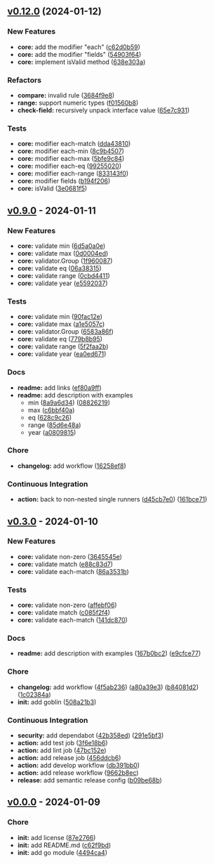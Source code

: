 <a name="v0.12.0"></a>
## [v0.12.0](https://github.com/yukal/slim-validator/compare/a48cbfa6d9d8f0d3453135c796f9fa1b57113567...3e0681f5dc107ac4cb6eee0b361b8889e649ed11) (2024-01-12)

### New Features

- **core:**  add the modifier "each" ([c62d0b59](https://github.com/yukal/slim-validator/commit/c62d0b5970314081344028c1b076185d7c37ce57))
- **core:**  add the modifier "fields" ([54903f64](https://github.com/yukal/slim-validator/commit/54903f647c5ee41ba8d767fa01c957e6bcc62c9a))
- **core:**  implement isValid method ([638e303a](https://github.com/yukal/slim-validator/commit/638e303a58cbd5f845c85ee3ac10936518a62043))

### Refactors

- **compare:**  invalid rule ([3684f9e8](https://github.com/yukal/slim-validator/commit/3684f9e83867b5304ebb6b9b070cca4d0d9b3777))
- **range:**  support numeric types ([f01560b8](https://github.com/yukal/slim-validator/commit/f01560b8ffbd780dc7de4ae862acae3bf754f293))
- **check-field:**  recursively unpack interface value ([65e7c931](https://github.com/yukal/slim-validator/commit/65e7c931530fc5e9103fe00f7d9431ed7bdfeff6))

### Tests

- **core:**  modifier each-match ([dda43810](https://github.com/yukal/slim-validator/commit/dda4381050c49a85c68fc49b2e96c7ca66f9ba59))
- **core:**  modifier each-min ([8c9b4507](https://github.com/yukal/slim-validator/commit/8c9b450760aa0cb41b9b4f2f9e8951c7f0c26c57))
- **core:**  modifier each-max ([5bfe9c84](https://github.com/yukal/slim-validator/commit/5bfe9c84566e7fb403677bfbc87558cff65c80ed))
- **core:**  modifier each-eq ([99255020](https://github.com/yukal/slim-validator/commit/992550207d7d17ea3f92189465fafadf72bfd26f))
- **core:**  modifier each-range ([833143f0](https://github.com/yukal/slim-validator/commit/833143f00e1cc9f19079cf9addcefab2641afaee))
- **core:**  modifier fields ([b194f206](https://github.com/yukal/slim-validator/commit/b194f206d8a9c5bc5758ea269576eb3360ee186a))
- **core:**  isValid ([3e0681f5](https://github.com/yukal/slim-validator/commit/3e0681f5dc107ac4cb6eee0b361b8889e649ed11))


<a name="v0.9.0"></a>
## [v0.9.0](https://github.com/yukal/slim-validator/compare/e9cfce77ac2b142526144be7112a62bdbff18483...a08098150df4149189ad564d4740c844d971ed47) - 2024-01-11

### New Features

- **core:**  validate min ([6d5a0a0e](https://github.com/yukal/slim-validator/commit/6d5a0a0efa0e2fdb2800da6e7225f8a1c74e9b80))
- **core:**  validate max ([0d0004ed](https://github.com/yukal/slim-validator/commit/0d0004ed0c54e6aca89586c7d6a3a744408991fc))
- **core:**  validator.Group ([1f960087](https://github.com/yukal/slim-validator/commit/1f960087c88659dfd5f51e080e50cf3e4ef83aa7))
- **core:**  validate eq ([06a38315](https://github.com/yukal/slim-validator/commit/06a38315da14aa1e770ad9f0c58dba007f9b0ecc))
- **core:**  validate range ([0cbd4411](https://github.com/yukal/slim-validator/commit/0cbd441189fc23be12a0a751d1c030519c977054))
- **core:**  validate year ([e5592037](https://github.com/yukal/slim-validator/commit/e559203799c0e04f44e7863b45d70a4266c3bc05))

### Tests

- **core:**  validate min ([90fac12e](https://github.com/yukal/slim-validator/commit/90fac12eaa35206f60da6b7d4a2c4fc51519b50b))
- **core:**  validate max ([a1e5057c](https://github.com/yukal/slim-validator/commit/a1e5057c68adc09f0833a9b7a7ed4d69c84152be))
- **core:**  validator.Group ([6583a86f](https://github.com/yukal/slim-validator/commit/6583a86f77c02f8f9bdc4ccddc3d3ea55fc12fb0))
- **core:**  validate eq ([779b8b95](https://github.com/yukal/slim-validator/commit/779b8b951d2588fa1d6ebd2db5825840877ded11))
- **core:**  validate range ([5f2faa2b](https://github.com/yukal/slim-validator/commit/5f2faa2bcca2ea3822c27e76ee719c8653b73e87))
- **core:**  validate year ([ea0ed671](https://github.com/yukal/slim-validator/commit/ea0ed67148bbc430c99539f57c98836e461a511a))

### Docs

- **readme:**  add links ([ef80a9ff](https://github.com/yukal/slim-validator/commit/ef80a9ff5e190ccb9db7f99317fd97a36788e05a))
- **readme:**  add description with examples
  - min ([8a9a6d34](https://github.com/yukal/slim-validator/commit/8a9a6d349113a624638675d572d3056c1b8340bf)) ([08826219](https://github.com/yukal/slim-validator/commit/08826219e08a5f2e1033d942635995a8ea8cec1f))
  - max ([c6bbf40a](https://github.com/yukal/slim-validator/commit/c6bbf40ac2e6e42a61f962f0339f2c47d5fdeddc))
  - eq ([628c9c26](https://github.com/yukal/slim-validator/commit/628c9c26a96b103459af615e989b7ccc6a35971e))
  - range  ([85d6e48a](https://github.com/yukal/slim-validator/commit/85d6e48a2c2a82f68961a118623833753bb41209))
  - year ([a0809815](https://github.com/yukal/slim-validator/commit/a08098150df4149189ad564d4740c844d971ed47))

### Chore
- **changelog:**  add workflow ([16258ef8](https://github.com/yukal/slim-validator/commit/16258ef8edfa7a93287dfa59037c71abe77e40a1))

### Continuous Integration

- **action:**  back to non-nested single runners ([d45cb7e0](https://github.com/yukal/slim-validator/commit/d45cb7e0cec2bb1ffa3217bed9cde6aa8201369e)) ([161bce71](https://github.com/yukal/slim-validator/commit/161bce710ed2db15d0efe28dbcd5c3561c24dae4))


<a name="v0.3.0"></a>
## [v0.3.0](https://github.com/yukal/slim-validator/compare/4494ca40ce14d41e7c4ca778e2979df86150e9ba...e9cfce77ac2b142526144be7112a62bdbff18483) - 2024-01-10

### New Features
- **core:**  validate non-zero ([3645545e](https://github.com/yukal/slim-validator/commit/3645545e09f34e7ca9915ea35556a3cd45393751))
- **core:**  validate match ([e88c83d7](https://github.com/yukal/slim-validator/commit/e88c83d784c4f6cb11a58ce7bd78aad6bb52ab03))
- **core:**  validate each-match ([86a3531b](https://github.com/yukal/slim-validator/commit/86a3531bbdfc299dfa7ca2b7f5877f9f29576ff1))

### Tests
- **core:**  validate non-zero ([affebf06](https://github.com/yukal/slim-validator/commit/affebf063a75a1446355d5107145cb017dd0fc23))
- **core:**  validate match ([c085f2f4](https://github.com/yukal/slim-validator/commit/c085f2f4a0450ce03c74503a29be3dc074d441cc))
- **core:**  validate each-match ([141dc870](https://github.com/yukal/slim-validator/commit/141dc870603bf6fd7c6a03e908ea3a94c1785ce8))

### Docs
- **readme:**  add description with examples ([167b0bc2](https://github.com/yukal/slim-validator/commit/167b0bc233ca865691df94e3921295697b39fe1b)) ([e9cfce77](https://github.com/yukal/slim-validator/commit/e9cfce77ac2b142526144be7112a62bdbff18483))

### Chore
- **changelog:**  add workflow ([4f5ab236](https://github.com/yukal/slim-validator/commit/4f5ab23697d5fb8c6c77ff0851c83b967f60a4d9)) ([a80a39e3](https://github.com/yukal/slim-validator/commit/a80a39e3fc68bdf0ab6cf7971838d6d567252c8b)) ([b84081d2](https://github.com/yukal/slim-validator/commit/b84081d24f31ff04170dab1295537cc2bf883653)) ([1c02384a](https://github.com/yukal/slim-validator/commit/1c02384a2c2e4fad46718e1769083a297a518e01))
- **init:**  add goblin ([508a21b3](https://github.com/yukal/slim-validator/commit/508a21b37269cf999d0527f03af20e0b19a34f0e))

### Continuous Integration
- **security:**  add dependabot ([42b358ed](https://github.com/yukal/slim-validator/commit/42b358ed725daf31c34916d22e1429ff3ba82291)) ([291e5bf3](https://github.com/yukal/slim-validator/commit/291e5bf31c97cac212d5f5ca47734afeecae55df))
- **action:**  add test job ([3f6e18b6](https://github.com/yukal/slim-validator/commit/3f6e18b6c36eb3256535168ece2c26a14a17d651))
- **action:**  add lint job ([47bc152e](https://github.com/yukal/slim-validator/commit/47bc152ec3216b04ac27983fc2a6fcb2d815e16a))
- **action:**  add release job ([456ddcb6](https://github.com/yukal/slim-validator/commit/456ddcb67c3271efe2e9c2e11feb5a8d3a744e63))
- **action:**  add develop workflow ([db391bb0](https://github.com/yukal/slim-validator/commit/db391bb0397d95705ef4b22bd24a826165d4aca1))
- **action:**  add release workflow ([9662b8ec](https://github.com/yukal/slim-validator/commit/9662b8ec1e25fdef38bfd10418d4a0b93c50c059))
- **release:**  add semantic release config ([b09be68b](https://github.com/yukal/slim-validator/commit/b09be68b53bd2888baa3ae1087f5e86f87de0574))


<a name="v0.0.0"></a>
## [v0.0.0](https://github.com/yukal/slim-validator/compare/87e27661ecc321bc6b45ec477d1cb5c80f63fbfd...4494ca40ce14d41e7c4ca778e2979df86150e9ba) - 2024-01-09

### Chore

- **init:**  add license   ([87e2766](https://github.com/yukal/slim-validator/commit/87e27661ecc321bc6b45ec477d1cb5c80f63fbfd))
- **init:**  add README.md ([c62f9bd](https://github.com/yukal/slim-validator/commit/c62f9bd7dfc3be790f3f7bc7315e40043c1a5513))
- **init:**  add go module ([4494ca4](https://github.com/yukal/slim-validator/commit/4494ca40ce14d41e7c4ca778e2979df86150e9ba))
